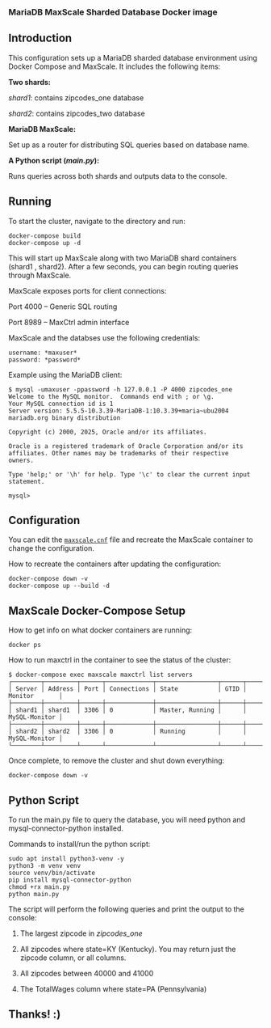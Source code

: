 ### MariaDB MaxScale Sharded Database Docker image


## Introduction
This configuration sets up a MariaDB sharded database environment using Docker Compose and MaxScale.
It includes the following items:

**Two shards:** 

*shard1*: contains zipcodes_one database

*shard2*: contains zipcodes_two database


**MariaDB MaxScale:**

Set up as a router for distributing SQL queries based on database name. 


**A Python script (*main.py*):**

Runs queries across both shards and outputs data to the console.


## Running
To start the cluster, navigate to the directory and run:

```
docker-compose build
docker-compose up -d
```
This will start up MaxScale along with two MariaDB shard containers (shard1 , shard2). 
After a few seconds, you can begin routing queries through MaxScale.

MaxScale exposes ports for client connections:

Port 4000 – Generic SQL routing

Port 8989 – MaxCtrl admin interface

MaxScale and the databses use the following credentials:
```
username: *maxuser*
password: *password*
```

Example using the MariaDB client:
```
$ mysql -umaxuser -ppassword -h 127.0.0.1 -P 4000 zipcodes_one
Welcome to the MySQL monitor.  Commands end with ; or \g.
Your MySQL connection id is 1
Server version: 5.5.5-10.3.39-MariaDB-1:10.3.39+maria~ubu2004 mariadb.org binary distribution

Copyright (c) 2000, 2025, Oracle and/or its affiliates.

Oracle is a registered trademark of Oracle Corporation and/or its
affiliates. Other names may be trademarks of their respective
owners.

Type 'help;' or '\h' for help. Type '\c' to clear the current input statement.

mysql> 

```

## Configuration
You can edit the [`maxscale.cnf`](./maxscale.cnf)
file and recreate the MaxScale container to change the configuration.

How to recreate the containers after updating the configuration:

```
docker-compose down -v
docker-compose up --build -d
```

## MaxScale Docker-Compose Setup
How to get info on what docker containers are running:
```
docker ps
```

How to run maxctrl in the container to see the status of the cluster:
```
$ docker-compose exec maxscale maxctrl list servers
┌────────┬─────────┬──────┬─────────────┬─────────────────┬──────┬───────────────┐                        
│ Server │ Address │ Port │ Connections │ State           │ GTID │ Monitor       │                        
├────────┼─────────┼──────┼─────────────┼─────────────────┼──────┼───────────────┤                        
│ shard1 │ shard1  │ 3306 │ 0           │ Master, Running │      │ MySQL-Monitor │                        
├────────┼─────────┼──────┼─────────────┼─────────────────┼──────┼───────────────┤                        
│ shard2 │ shard2  │ 3306 │ 0           │ Running         │      │ MySQL-Monitor │                        
└────────┴─────────┴──────┴─────────────┴─────────────────┴──────┴───────────────┘  

```

Once complete, to remove the cluster and shut down everything:

```
docker-compose down -v
```

## Python Script
To run the main.py file to query the database, you will need python
and mysql-connector-python installed.

Commands to install/run the python script:


```
sudo apt install python3-venv -y
python3 -m venv venv
source venv/bin/activate
pip install mysql-connector-python
chmod +rx main.py
python main.py
```

The script will perform the following queries and print the
output to the console:

1. The largest zipcode in *zipcodes_one*

2. All zipcodes where state=KY (Kentucky). You may return just the zipcode column, or all columns.

3. All zipcodes between 40000 and 41000 

4. The TotalWages column where state=PA (Pennsylvania)



## Thanks! :)